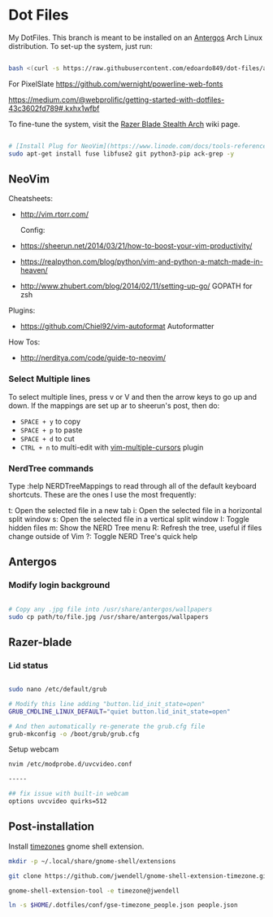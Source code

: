 Dot Files
===

My DotFiles. This branch is meant to be installed on an [Antergos](https://antergos.com/) Arch Linux distribution. To set-up the system, just run:

```bash

bash <(curl -s https://raw.githubusercontent.com/edoardo849/dot-files/arch/install.sh)

```

For PixelSlate
https://github.com/wernight/powerline-web-fonts



https://medium.com/@webprolific/getting-started-with-dotfiles-43c3602fd789#.kxhx1wfbf

To fine-tune the system, visit the [Razer Blade Stealth Arch](https://wiki.archlinux.org/index.php/Razer) wiki page.


```bash

# [Install Plug for NeoVim](https://www.linode.com/docs/tools-reference/tools/how-to-install-neovim-and-plugins-with-vim-plug/)
sudo apt-get install fuse libfuse2 git python3-pip ack-grep -y


```

## NeoVim
Cheatsheets:
- http://vim.rtorr.com/

	Config:
- https://sheerun.net/2014/03/21/how-to-boost-your-vim-productivity/
- https://realpython.com/blog/python/vim-and-python-a-match-made-in-heaven/
- http://www.zhubert.com/blog/2014/02/11/setting-up-go/ GOPATH for zsh


Plugins:
- https://github.com/Chiel92/vim-autoformat Autoformatter


How Tos:
- http://nerditya.com/code/guide-to-neovim/

### Select Multiple lines
To select multiple lines, press v or V and then the arrow keys to go up and down. If the mappings are set up ar to sheerun's post, then do:
- `SPACE + y` to copy
- `SPACE + p` to paste
- `SPACE + d` to cut
- `CTRL + n` to multi-edit with [vim-multiple-cursors](https://github.com/terryma/vim-multiple-cursors) plugin

### NerdTree commands
Type :help NERDTreeMappings to read through all of the default keyboard shortcuts. These are the ones I use the most frequently:

t: Open the selected file in a new tab
i: Open the selected file in a horizontal split window
s: Open the selected file in a vertical split window
I: Toggle hidden files
m: Show the NERD Tree menu
R: Refresh the tree, useful if files change outside of Vim
?: Toggle NERD Tree's quick help

## Antergos
### Modify login background

```bash

# Copy any .jpg file into /usr/share/antergos/wallpapers
sudo cp path/to/file.jpg /usr/share/antergos/wallpapers

```


## Razer-blade
### Lid status

```bash

sudo nano /etc/default/grub

# Modify this line adding "button.lid_init_state=open"
GRUB_CMDLINE_LINUX_DEFAULT="quiet button.lid_init_state=open"

# And then automatically re-generate the grub.cfg file
grub-mkconfig -o /boot/grub/grub.cfg

```

Setup webcam

```bash
nvim /etc/modprobe.d/uvcvideo.conf

-----

## fix issue with built-in webcam
options uvcvideo quirks=512

```

## Post-installation

Install [timezones](https://github.com/jwendell/gnome-shell-extension-timezone) gnome shell extension.

```bash
mkdir -p ~/.local/share/gnome-shell/extensions

git clone https://github.com/jwendell/gnome-shell-extension-timezone.git ~/.local/share/gnome-shell/extensions/timezone@jwendell

gnome-shell-extension-tool -e timezone@jwendell

ln -s $HOME/.dotfiles/conf/gse-timezone_people.json people.json
```
